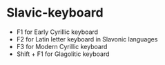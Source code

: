 # Slavic-keyboard

- F1 for Early Cyrillic keyboard
- F2 for Latin letter keyboard in Slavonic languages
- F3 for Modern Cyrillic keyboard
- Shift + F1 for Glagolitic keyboard
